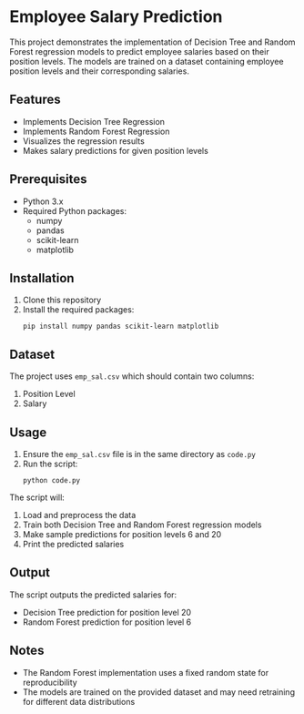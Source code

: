 # Employee Salary Prediction

This project demonstrates the implementation of Decision Tree and Random Forest regression models to predict employee salaries based on their position levels. The models are trained on a dataset containing employee position levels and their corresponding salaries.

## Features

- Implements Decision Tree Regression
- Implements Random Forest Regression
- Visualizes the regression results
- Makes salary predictions for given position levels

## Prerequisites

- Python 3.x
- Required Python packages:
  - numpy
  - pandas
  - scikit-learn
  - matplotlib

## Installation

1. Clone this repository
2. Install the required packages:
   ```
   pip install numpy pandas scikit-learn matplotlib
   ```

## Dataset

The project uses `emp_sal.csv` which should contain two columns:
1. Position Level
2. Salary

## Usage

1. Ensure the `emp_sal.csv` file is in the same directory as `code.py`
2. Run the script:
   ```
   python code.py
   ```

The script will:
1. Load and preprocess the data
2. Train both Decision Tree and Random Forest regression models
3. Make sample predictions for position levels 6 and 20
4. Print the predicted salaries

## Output

The script outputs the predicted salaries for:
- Decision Tree prediction for position level 20
- Random Forest prediction for position level 6

## Notes

- The Random Forest implementation uses a fixed random state for reproducibility
- The models are trained on the provided dataset and may need retraining for different data distributions
